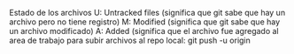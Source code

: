 Estado de los archivos
U: Untracked files (significa que git sabe que hay un archivo pero no tiene registro)
M: Modified (significa que git sabe que hay un archivo modificado)
A: Added (significa que el archivo fue agregado al area de trabajo
para subir archivos al repo local: git push -u origin
